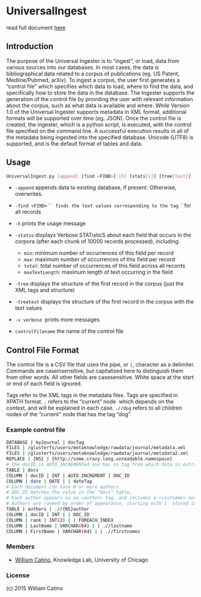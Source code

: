 # UniversalIngest

read full document [here](http://www.knowledgelab.org/docs/UniversalIngester-UsersGuide-v1.1.pdf)

## Introduction

The purpose of the Universal Ingester is to “ingest”, or load, data from various sources into our databases. In most cases, the data is bibliographical data related to a corpus of publications (eg. US Patent, Medline/Pubmed, arXiv). To ingest a corpus, the user first generates a “control file” which specifies which data to load, where to find the data, and specifically how to store the data in the database. The Ingester supports the generation of the control file by providing the user with relevant information about the corpus, such as what data is available and where. While Version 1.0 of the Universal Ingester supports metadata in XML format, additional formats will be supported over time (eg. JSON). Once the control file is created, the ingester, which is a python script, is executed, with the control file specified on the command line. A successful execution results in all of the metadata being ingested into the specified database. Unicode (UTF­8) is supported, and is the default format of tables and data.


## Usage

```bash
UniversalIngest.py [­append] [­find <FIND>] [­h] [­stats[v]] [­tree[text]] [­v] controlFilename
```

- `-append` appends data to existing database, if present. Otherwise, overwrites.
- ­`-find <FIND>`` finds the text values corresponding to the tag `<FIND>` for all records
- `-h` prints the usage message
- ­`-statsv` displays Verbose STATisticS about each field that occurs in the corpora (after each chunk of 10000 records processed), including:
  - `min`: minimum number of occurrences of this field per record
  - `max`: maximum number of occurrences of this field per record
  - `total`: total number of occurrences of this field across all records
  - `maxTextLength`: maximum length of text occurring in the field

- `-­tree` displays the structure of the first record in the corpus (just the XML tags and structure)
- `-­treetext` displays the structure of the first record in the corpus with the text values
- `-­v verbose` ­ prints more messages
- `controlFilename` ­the name of the control file


## Control File Format

The control file is a CSV file that uses the pipe, or `|`, character as a delimiter. Commands are case­insensitive, but capitalized here to distinguish them from other words. All other fields are case­sensitive. White space at the start or end of each field is ignored.

Tags refer to the XML tags in the metadata files. Tags are specified in XPATH format. `.` refers to the “current” node ­ which depends on the context, and will be explained in each case. `.//dog` refers to all children nodes of the “current” node that has the tag “dog”.

### Example control file

```bash
DATABASE | myJournal | docTag
FILES | /glusterfs/users/metaknowledge/rawdata/journal/metadata.xml
FILES | /glusterfs/users/metaknowledge/rawdata/journal/metadata2.xml
REPLACE | {NS} | {http://some.crazy.long.unreadable.namespace}
# the docID is AUTO_INCREMENTed and has no tag from which data is extracted
TABLE | docs
COLUMN | docID | INT | AUTO_INCREMENT | DOC_ID
COLUMN | date | DATE | | dateTag
# Each document can have 0 or more authors.
# DOC_ID matches the value in the “docs” table.
# Each author appears as an <author> tag, and includes a <lastname> and <firstname> tag
# Authors are ranked by order of appearance, starting with 1 ­ stored in “rank” column.
TABLE | authors | .//{NS}author
COLUMN | docID | INT | | DOC_ID
COLUMN | rank | INT(2) | | FOREACH_INDEX
COLUMN | LastName | VARCHAR(64) | | .//lastname
COLUMN | FirstName | VARCHAR(64) | | .//firstnames
```

### Members

- [William Catino](http://www.knowledgelab.org/people/detail/william_catino/), Knowledge Lab, University of Chicago

### License

(c) 2015 William Catino
